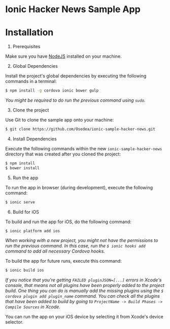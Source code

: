 Ionic Hacker News Sample App
===

# Installation

1. Prerequisites

  Make sure you have [NodeJS](https://nodejs.org/) installed on your machine.

2. Global Dependencies

  Install the project's global dependencies by executing the following commands in a terminal:

  ```bash
  $ npm install -g cordova ionic bower gulp
  ```

  _You might be required to do run the previous command using `sudo`._

3. Clone the project

  Use Git to clone the sample app onto your machine:

  ```bash
  $ git clone https://github.com/Osedea/ionic-sample-hacker-news.git
  ```

4. Install Dependencies

  Execute the following commands within the new `ionic-sample-hacker-news` directory that was created after you cloned the project:

  ```bash
  $ npm install
  $ bower install
  ```

5. Run the app

  To run the app in browser (during development), execute the following command:

  ```bash
  $ ionic serve
  ```
6. Build for iOS

  To build and run the app for iOS, do the following command:

  ```bash
  $ ionic platform add ios
  ```

  _When working with a new project, you might not have the permissions to run the previous command. In this case, run the `$ ionic hooks add` command to add all necessary Cordova hooks._

  To build the app for future runs, execute this command:

  ```bash
  $ ionic build ios
  ```

  _If you notice that you're getting `FAILED pluginJSON=[...]` errors in Xcode's console, that means not all plugins have been properly added to the project build. One thing you can do is manually add the missing plugins using the `$ cordova plugin add plugin_name` command. You can check all the plugins that have been added to build by going to `ProjectName -> Build Phases -> Compile Sources` in Xcode._

  You can run the app on your iOS device by selecting it from Xcode's device selector.
